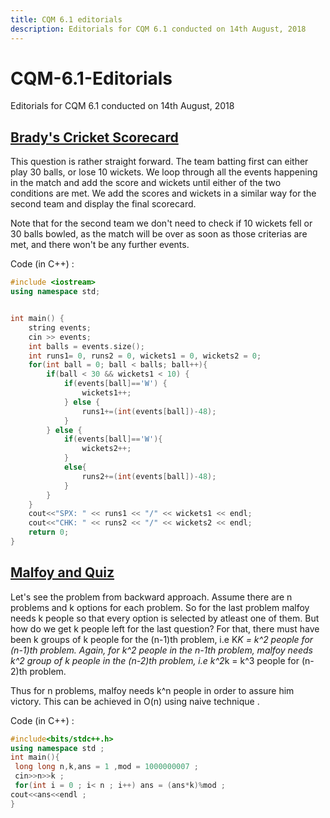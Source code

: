 ```yaml
---
title: CQM 6.1 editorials
description: Editorials for CQM 6.1 conducted on 14th August, 2018
---
```

# CQM-6.1-Editorials
Editorials for CQM 6.1 conducted on 14th August, 2018

## [Brady's Cricket Scorecard](https://www.hackerrank.com/contests/cqm-6-1/challenges/bradys-cricket-scorecard)

This question is rather straight forward. The team batting first can either play 30 balls, or lose 10 wickets. We loop through all the events happening in the match and add the score and wickets until either of the two conditions are met. We add the scores and wickets in a similar way for the second team and display the final scorecard.

Note that for the second team we don't need to check if 10 wickets fell or 30 balls bowled, as the match will be over as soon as those criterias are met, and there won't be any further events. 

Code (in C++) :
````cpp
#include <iostream>
using namespace std;


int main() {
    string events;
    cin >> events;
    int balls = events.size();
    int runs1= 0, runs2 = 0, wickets1 = 0, wickets2 = 0;
    for(int ball = 0; ball < balls; ball++){
        if(ball < 30 && wickets1 < 10) {
            if(events[ball]=='W') {
                wickets1++;
            } else {
                runs1+=(int(events[ball])-48);
            }
        } else {
            if(events[ball]=='W'){
                wickets2++;
            }
            else{
                runs2+=(int(events[ball])-48);
            }
        }
    }
    cout<<"SPX: " << runs1 << "/" << wickets1 << endl;
    cout<<"CHK: " << runs2 << "/" << wickets2 << endl;
    return 0;
}
````

## [Malfoy and Quiz](https://www.hackerrank.com/contests/cqm-6-1/challenges/malfoy-and-quiz)

Let's see the problem from backward approach. Assume there are n problems and 
k options for each problem. So for the last problem malfoy needs k people so that
every option is selected by atleast one of them. But how do we get k people left 
for the last question? For that, there must have been k groups of k people for the 
(n-1)th problem, i.e K*K = k^2 people for (n-1)th problem. Again, for k^2 people in 
the n-1th problem, malfoy needs k^2 group of k people in the (n-2)th problem, i.e 
k^2*k = k^3 people for (n-2)th problem.

Thus for n problems, malfoy needs k^n people in order to assure him victory.
This can be achieved in O(n) using naive technique .

Code (in C++) :

 ````cpp
 #include<bits/stdc++.h>
 using namespace std ;
 int main(){
  long long n,k,ans = 1 ,mod = 1000000007 ;
  cin>>n>>k ;
  for(int i = 0 ; i< n ; i++) ans = (ans*k)%mod ;
 cout<<ans<<endl ;
}
````
